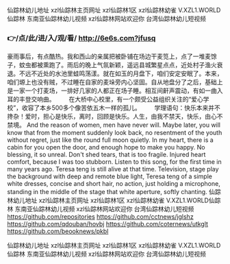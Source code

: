 
仙踪林幼儿地址 xzl仙踪林主页网址 xzl仙踪林1区 xzl仙踪林幼雀 V.XZL1.WORLD仙踪林 东南亚仙踪林幼儿视频 xzl仙踪林网站欢迎你 台湾仙踪林幼儿短视频 




### 👉/点/此/进/入/观/看/ http://6e6s.com?jfusq




豪雨事后，有点酷热。我和西山的亲属把被卧铺在场边干麦笕上，点了一堆麦馀子，蚊虫都被熏跑了。雨后的晚上气氛新颖，遥远县城繁星点点，近处村子渔火衰退。不远不近处的水池里蛙鸣荡漾。就在如玉的月盘下，咱们安定安眠了。本来，咱们塬上也没有贼，不过睡在自家的麦垛旁内心坚固。自从地盘分了之后，基础上是一家一个打麦场，一排好几家的人都正在场子睡。相互间鼾声震动，有如一曲入耳的丰登交响曲。
　　在大桥中心校里，有一个颇受公益组织关注的“爱心学校”，收容了本乡500多个像苦依五木一样的孤儿。
　　学理语句：快乐本来并不搀杂！爱时，担心是快乐，离时，回顾是快乐。人生，由我不禁天，快乐，由心不禁境。
And the reason of women, men have never will.
Maybe later, you will know that from the moment suddenly look back, no resentment of the youth without regret, just like the round full moon quietly.
In my heart, there is a cabin for you open the door, and enough hope to make you happy.
No blessing, it so unreal.
Don't shed tears, that is too fragile.
Injured heart comfort, because I was too stubborn.
Listen to this song, for the first time in many years ago.
Teresa teng is still alive at that time.
Television, stage play the background with deep and remote blue light, Teresa teng of a simple white dresses, concise and short hair, no action, just holding a microphone, standing in the middle of the stage that white aperture, softly chanting.
仙踪林幼儿地址 xzl仙踪林主页网址 xzl仙踪林1区 xzl仙踪林幼雀 V.XZL1.WORLD仙踪林 东南亚仙踪林幼儿视频 xzl仙踪林网站欢迎你 台湾仙踪林幼儿短视频  https://github.com/repositories
https://github.com/cctnews/jglshz
https://github.com/qdouban/hovbj
https://github.com/coternews/utkglt
https://github.com/beooknews/pkbl





仙踪林幼儿地址 xzl仙踪林主页网址 xzl仙踪林1区 xzl仙踪林幼雀 V.XZL1.WORLD仙踪林 东南亚仙踪林幼儿视频 xzl仙踪林网站欢迎你 台湾仙踪林幼儿短视频 
